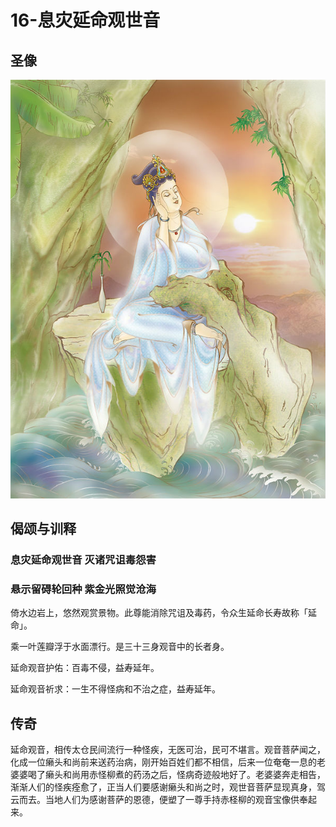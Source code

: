 # 16-息灾延命观世音

## 圣像

![](../../.gitbook/assets/16-xi-zai-yan-ming-guan-shi-yin.jpg)

## 偈颂与训释

### 息灾延命观世音 灭诸咒诅毒怨害

### 悬示留碍轮回种 紫金光照觉沧海

倚水边岩上，悠然观赏景物。此尊能消除咒诅及毒药，令众生延命长寿故称「延命」。

乘一叶莲瓣浮于水面漂行。是三十三身观音中的长者身。

延命观音护佑：百毒不侵，益寿延年。

延命观音祈求：一生不得怪病和不治之症，益寿延年。

## 传奇

延命观音，相传太仓民间流行一种怪疾，无医可治，民可不堪言。观音菩萨闻之，化成一位癞头和尚前来送药治病，刚开始百姓们都不相信，后来一位奄奄一息的老婆婆喝了癞头和尚用赤怪柳煮的药汤之后，怪病奇迹般地好了。老婆婆奔走相告，渐渐人们的怪疾痊愈了，正当人们要感谢癞头和尚之时，观世音菩萨显现真身，驾云而去。当地人们为感谢菩萨的恩德，便塑了一尊手持赤柽柳的观音宝像供奉起来。

